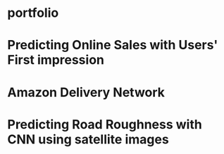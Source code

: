 # portfolio

# Predicting Online Sales with Users' First impression

# Amazon Delivery Network

# Predicting Road Roughness with CNN using satellite images
